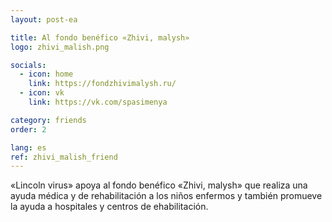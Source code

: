 ```yaml
---
layout: post-ea

title: Al fondo benéfico «Zhivi, malysh»
logo: zhivi_malish.png

socials:
  - icon: home
    link: https://fondzhivimalysh.ru/
  - icon: vk
    link: https://vk.com/spasimenya

category: friends
order: 2

lang: es
ref: zhivi_malish_friend
---
```


«Lincoln virus» apoya al fondo benéfico «Zhivi, malysh» que realiza una ayuda médica y de rehabilitación a los niños enfermos y también promueve la ayuda a hospitales y centros de ehabilitación.
